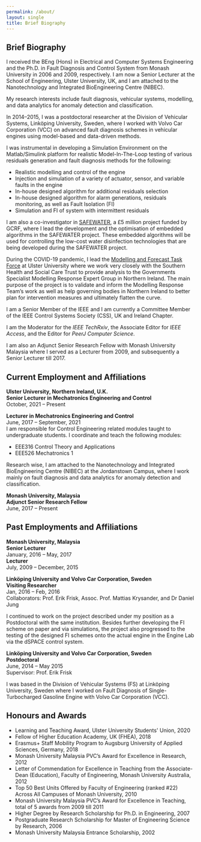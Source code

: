 ```yaml
---
permalink: /about/
layout: single
title: Brief Biography
---
```


## Brief Biography ##
I received the BEng (Hons) in Electrical and Computer Systems Engineering and the Ph.D. in Fault Diagnosis and Control System from Monash University in 2006 and 2009, respectively. I am now a Senior Lecturer at the School of Engineering, Ulster University, UK, and I am attached to the Nanotechnology and Integrated BioEngineering Centre (NIBEC).

My research interests include fault diagnosis, vehicular systems, modelling, and data analytics for anomaly detection and classification.

In 2014–2015, I was a postdoctoral researcher at the Division of Vehicular Systems, Linköping University, Sweden, where I worked with Volvo Car Corporation (VCC) on advanced fault diagnosis schemes in vehicular engines using model-based and data-driven methods.

I was instrumental in developing a Simulation Environment on the Matlab/Simulink platform for realistic Model-In-The-Loop testing of various residuals generation and fault diagnosis methods for the following:
* Realistic modelling and control of the engine
* Injection and simulation of a variety of actuator, sensor, and variable faults in the engine
* In-house designed algorithm for additional residuals selection
* In-house designed algorithm for alarm generations, residuals monitoring, as well as Fault Isolation (FI)
* Simulation and FI of system with intermittent residuals

I am also a co-investigator in [SAFEWATER](https://www.safewater-research.com), a £5 million project funded by GCRF, where I lead the development and the optimisation of embedded algorithms in the SAFEWATER project. These embedded algorithms will be used for controlling the low-cost water disinfection technologies that are being developed during the SAFEWATER project.

During the COVID-19 pandemic, I lead the [Modelling and Forecast Task Force](https://www.ulster.ac.uk/coronavirus/research/innovation/modelling-the-transmission-dynamics-of-covid-19) at Ulster University where we work very closely with the Southern Health and Social Care Trust to provide analysis to the Governments Specialist Modelling Response Expert Group in Northern Ireland. The main purpose of the project is to validate and inform the Modelling Response Team’s work as well as help governing bodies in Northern Ireland to better plan for intervention measures and ultimately flatten the curve.

I am a Senior Member of the IEEE and I am currently a Committee Member of the IEEE Control Systems Society (CSS), UK and Ireland Chapter. 

I am the Moderator for the *IEEE TechRxiv*, the Associate Editor for *IEEE Access*, and the Editor for *PeerJ Computer Science*.

I am also an Adjunct Senior Research Fellow with Monash University Malaysia where I served as a Lecturer from 2009, and subsequently a Senior Lecturer till 2017.

<!-- 
## Education ##
**Monash University, Malaysia**
* Ph.D. Candidate, Control Engineering and Fault Diagnosis, 2009  
Thesis: “Advancements In Robust Fault Reconstruction Using Sliding Mode Observers” 
* B.Eng (Hons), Electrical and Computer Systems Engineering, 2006 /*
-->

## Current Employment and Affiliations ##
**Ulster University, Northern Ireland, U.K.**  
**Senior Lecturer in Mechatronics Engineering and Control**  
October, 2021 – Present

**Lecturer in Mechatronics Engineering and Control**  
June, 2017 – September, 2021  
I am responsible for Control Engineering related modules taught to undergraduate students. I coordinate and teach the following modules:
* EEE316 Control Theory and Applications
* EEE526 Mechatronics 1

Research wise, I am attached to the Nanotechnology and Integrated BioEngineering Centre (NIBEC) at the Jordanstown Campus, where I work mainly on fault diagnosis and data analytics for anomaly detection and classification.     

**Monash University, Malaysia**  
**Adjunct Senior Research Fellow**  
June, 2017 – Present


## Past Employments and Affiliations ##
**Monash University, Malaysia**  
**Senior Lecturer**  
January, 2016 – May, 2017  
**Lecturer**  
July, 2009 – December, 2015

<!--
I was responsible as the coordinator of a few units related to Control Engineering for various disciplines offered at the campus. I developed a new unit, ECE3062 Electronic Systems and Control, which is offered at both Monash University Malaysia and Australia campuses. I was an active researcher especially in the area of Fault Diagnosis with quality publications in international peer-reviewed journal articles, including the prestigious Automatica. I also conducted trainings and am involved in a few consulting projects with the industry. I have taught the following units: 
* ECE2061 Analogue Circuits, 2016 – 2017 
* ECE2031 Circuits and Control, 2015
* ECE3062 Electronic Systems & Control (a unit I developed for Monash), 2011 – 2013
* ENG1030 Electrical Systems, 2011 – 2013
* ECE2021 Electromagnetism, 2010 – 2012, 2015 – 2016
* MEC3457 Systems and Control, 2010 – 2011
* ECE3031 Control Systems, 2010
* ENG1020 Engineering Structures, 2009
* ENG1060 Computing for Engineers, 2006 – 2009
-->

**Linköping University and Volvo Car Corporation, Sweden**  
**Visiting Researcher**  
Jan, 2016 – Feb, 2016  
Collaborators: Prof. Erik Frisk, Assoc. Prof. Mattias Krysander, and Dr Daniel Jung

I continued to work on the project described under my position as a Postdoctoral with the same institution. Besides further developing the FI scheme on paper and via simulations, the project also progressed to the testing of the designed FI schemes onto the actual engine in the Engine Lab via the dSPACE control system. 

**Linköping University and Volvo Car Corporation, Sweden**  
**Postdoctoral**  
June, 2014 – May 2015  
Supervisor: Prof. Erik Frisk 

I was based in the Division of Vehicular Systems (FS) at Linköping University, Sweden where I worked on Fault Diagnosis of Single-Turbocharged Gasoline Engine with Volvo Car Corporation (VCC). 

<!--
I also developed the GUI-based Simulation Environment on Matlab and Simulink to be used by VCC for the following: 
* Realistic modelling and control of the engine 
* Injection and simulation of a variety of actuator, sensor and variable faults in the engine 
* In-house designed algorithm for additional residuals selection 
* In-house designed algorithms for alarm generations, residuals monitoring as well as Fault Isolation (FI) 
* Simulation and FI of system with intermittent residuals 
-->


## Honours and Awards ##
* Learning and Teaching Award, Ulster University Students' Union, 2020
* Fellow of Higher Education Academy, UK (FHEA), 2018
* Erasmus+ Staff Mobility Program to Augsburg University of Applied Sciences, Germany, 2018
* Monash University Malaysia PVC’s Award for Excellence in Research, 2012 
* Letter of Commendation for Excellence in Teaching from the Associate-Dean (Education), Faculty of Engineering, Monash University Australia, 2012 
* Top 50 Best Units Offered by Faculty of Engineering (ranked #22) Across All Campuses of Monash University, 2010 
* Monash University Malaysia PVC’s Award for Excellence in Teaching, total of 5 awards from 2009 till 2011
* Higher Degree by Research Scholarship for Ph.D. in Engineering, 2007
* Postgraduate Research Scholarship for Master of Engineering Science by Research, 2006 
* Monash University Malaysia Entrance Scholarship, 2002

